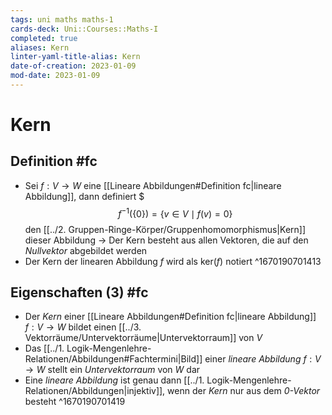 ```yaml
---
tags: uni maths maths-1
cards-deck: Uni::Courses::Maths-I
completed: true
aliases: Kern
linter-yaml-title-alias: Kern
date-of-creation: 2023-01-09
mod-date: 2023-01-09
---
```


# Kern

## Definition #fc
- Sei $f:V\to W$ eine [[Lineare Abbildungen#Definition fc|lineare Abbildung]], dann definiert \$$$f^{-1}(\{0\})=\{v\in V\mid f(v)=0\}$$ den [[../2. Gruppen-Ringe-Körper/Gruppenhomomorphismus|Kern]] dieser Abbildung
→ Der Kern besteht aus allen Vektoren, die auf den *Nullvektor* abgebildet werden
- Der Kern der linearen Abbildung $f$ wird als $\text{ker}(f)$ notiert
^1670190701413

## Eigenschaften (3) #fc
- Der *Kern* einer [[Lineare Abbildungen#Definition fc|lineare Abbildung]] $f:V\to W$ bildet einen [[../3. Vektorräume/Untervektorräume|Untervektorraum]] von $V$
- Das [[../1. Logik-Mengenlehre-Relationen/Abbildungen#Fachtermini|Bild]] einer *lineare Abbildung* $f:V\to W$ stellt ein *Untervektorraum* von $W$ dar
- Eine *lineare Abbildung* ist genau dann [[../1. Logik-Mengenlehre-Relationen/Abbildungen|injektiv]], wenn der *Kern* nur aus dem *0-Vektor* besteht
^1670190701419

